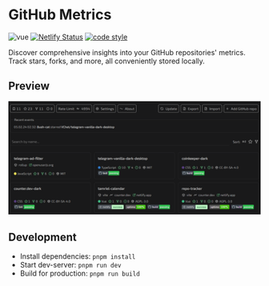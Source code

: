 # GitHub Metrics

![vue](https://img.shields.io/github/package-json/dependency-version/VChet/github-metrics/vue?color=42b883)
[![Netlify Status](https://api.netlify.com/api/v1/badges/dff390f8-9b52-49ab-be5d-fb76d22abcb8/deploy-status)](https://app.netlify.com/sites/github-metrics/deploys)
[![code style](https://antfu.me/badge-code-style.svg)](https://github.com/antfu/eslint-config)

Discover comprehensive insights into your GitHub repositories' metrics.
Track stars, forks, and more, all conveniently stored locally.

## Preview

![Preview](./meta/preview.png)

## Development

- Install dependencies: `pnpm install`
- Start dev-server: `pnpm run dev`
- Build for production: `pnpm run build`

